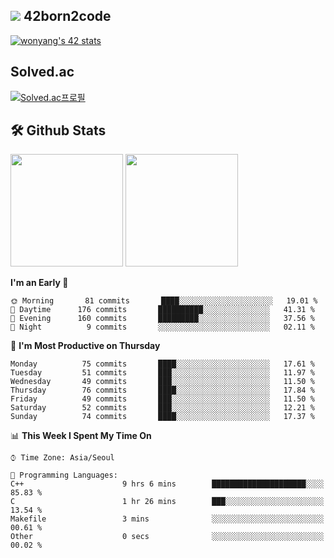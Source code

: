 
## <img src="https://img.shields.io/badge/-000000?style=flat&logo=42&logoColor=white"> 42born2code
[![wonyang's 42 stats](https://badge42.vercel.app/api/v2/cl5nhe5b6007809kydha7ht42/stats?cursusId=21&coalitionId=88)](https://profile.intra.42.fr/users/wonyang)

## Solved.ac
[![Solved.ac프로필](http://mazassumnida.wtf/api/v2/generate_badge?boj=bennyws)](https://solved.ac/bennyws)

## 🛠️ Github Stats
<p>
  <img height="180em" src="https://github-readme-stats-veggie-garden.vercel.app/api?username=gemstoneyang&show_icons=true&include_all_commits=true&bg_color=30,e96443,904e95&title_color=fff&text_color=fff">
  <img height="180em" src="https://github-readme-stats-veggie-garden.vercel.app/api/top-langs/?username=gemstoneyang&layout=compact&bg_color=30,e96443,904e95&title_color=fff&text_color=fff">
</p>

<!--START_SECTION:waka-->
**I'm an Early 🐤** 

```text
🌞 Morning       81 commits       ████░░░░░░░░░░░░░░░░░░░░░   19.01 % 
🌆 Daytime      176 commits       ██████████░░░░░░░░░░░░░░░   41.31 % 
🌃 Evening      160 commits       █████████░░░░░░░░░░░░░░░░   37.56 % 
🌙 Night          9 commits       ░░░░░░░░░░░░░░░░░░░░░░░░░   02.11 % 

```
📅 **I'm Most Productive on Thursday** 

```text
Monday          75 commits       ████░░░░░░░░░░░░░░░░░░░░░   17.61 % 
Tuesday         51 commits       ███░░░░░░░░░░░░░░░░░░░░░░   11.97 % 
Wednesday       49 commits       ███░░░░░░░░░░░░░░░░░░░░░░   11.50 % 
Thursday        76 commits       ████░░░░░░░░░░░░░░░░░░░░░   17.84 % 
Friday          49 commits       ███░░░░░░░░░░░░░░░░░░░░░░   11.50 % 
Saturday        52 commits       ███░░░░░░░░░░░░░░░░░░░░░░   12.21 % 
Sunday          74 commits       ████░░░░░░░░░░░░░░░░░░░░░   17.37 % 

```


📊 **This Week I Spent My Time On** 

```text
⌚︎ Time Zone: Asia/Seoul

💬 Programming Languages: 
C++                      9 hrs 6 mins        █████████████████████░░░░   85.83 % 
C                        1 hr 26 mins        ███░░░░░░░░░░░░░░░░░░░░░░   13.54 % 
Makefile                 3 mins              ░░░░░░░░░░░░░░░░░░░░░░░░░   00.61 % 
Other                    0 secs              ░░░░░░░░░░░░░░░░░░░░░░░░░   00.02 % 

```


<!--END_SECTION:waka-->
